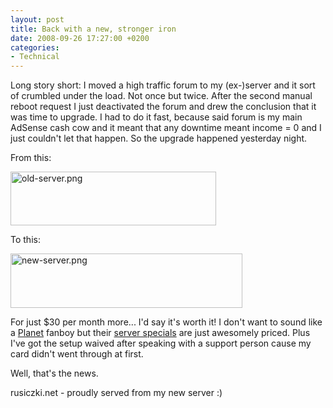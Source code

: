```yaml
---
layout: post
title: Back with a new, stronger iron
date: 2008-09-26 17:27:00 +0200
categories:
- Technical
---
```

<p>Long story short: I moved a high traffic forum to my (ex-)server and it sort of crumbled under the load. Not once but twice. After the second manual reboot request I just deactivated the forum and drew the conclusion that it was time to upgrade. I had to do it fast, because said forum is my main AdSense cash cow and it meant that any downtime meant income = 0  and I just couldn't let that happen. So the upgrade happened yesterday night.</p>
<p>From this:</p>
<p><span class="mt-enclosure mt-enclosure-image" style="display: inline;"><img alt="old-server.png" src="http://www.rusiczki.net/blog/blogpics/old-server.png" width="329" height="86" class="mt-image-none" style="" /></span></p>
<p>To this:</p>
<p><span class="mt-enclosure mt-enclosure-image" style="display: inline;"><img alt="new-server.png" src="http://www.rusiczki.net/blog/blogpics/new-server.png" width="371" height="87" class="mt-image-none" style="" /></span></p>
<p>For just $30 per month more... I'd say it's worth it! I don't want to sound like a <a href="http://www.theplanet.com">Planet</a> fanboy but their <a href="http://www.theplanet.com/dedicated-servers/server-specials/">server specials</a> are just awesomely priced. Plus I've got the setup waived after speaking with a support person cause my card didn't went through at first.</p>
<p>Well, that's the news.</p>
<p>rusiczki.net - proudly served from my new server :)</p>
